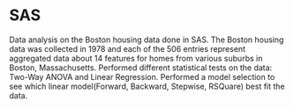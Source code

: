 # SAS
Data analysis on the Boston housing data done in SAS. The Boston housing data was collected in 1978 and each of the 506 entries represent aggregated data about 14 features for homes from various suburbs in Boston, Massachusetts. Performed different statistical tests on the data: Two-Way ANOVA and Linear Regression. Performed a model selection to see which linear model(Forward, Backward, Stepwise, RSQuare) best fit the data. 
